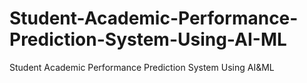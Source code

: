 # Student-Academic-Performance-Prediction-System-Using-AI-ML
Student Academic Performance Prediction System Using AI&amp;ML
